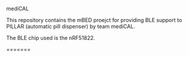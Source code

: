 mediCAL

This repository contains the mBED proejct for providing BLE support to PILLAR (automatic pill dispenser) by team mediCAL.

The BLE chip used is the nRF51822.

=======
